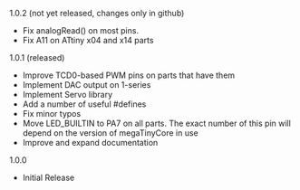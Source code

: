
1.0.2 (not yet released, changes only in github)
* Fix analogRead() on most pins. 
* Fix A11 on ATtiny x04 and x14 parts


1.0.1 (released)
* Improve TCD0-based PWM pins on parts that have them
* Implement DAC output on 1-series
* Implement Servo library
* Add a number of useful #defines
* Fix minor typos
* Move LED_BUILTIN to PA7 on all parts. The exact number of this pin will depend on the version of megaTinyCore in use
* Improve and expand documentation

1.0.0
* Initial Release
